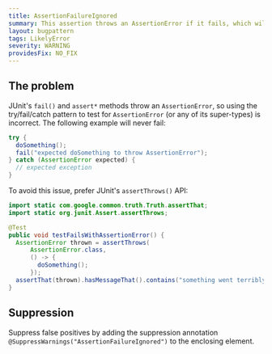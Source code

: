 ```yaml
---
title: AssertionFailureIgnored
summary: This assertion throws an AssertionError if it fails, which will be caught by an enclosing try block.
layout: bugpattern
tags: LikelyError
severity: WARNING
providesFix: NO_FIX
---
```


<!--
*** AUTO-GENERATED, DO NOT MODIFY ***
To make changes, edit the @BugPattern annotation or the explanation in docs/bugpattern.
-->

## The problem
JUnit's `fail()` and `assert*` methods throw an `AssertionError`, so using the
try/fail/catch pattern to test for `AssertionError` (or any of its super-types)
is incorrect. The following example will never fail:

```java
try {
  doSomething();
  fail("expected doSomething to throw AssertionError");
} catch (AssertionError expected) {
  // expected exception
}
```

To avoid this issue, prefer JUnit's `assertThrows()` API:

```java
import static com.google.common.truth.Truth.assertThat;
import static org.junit.Assert.assertThrows;

@Test
public void testFailsWithAssertionError() {
  AssertionError thrown = assertThrows(
      AssertionError.class,
      () -> {
        doSomething();
      });
  assertThat(thrown).hasMessageThat().contains("something went terribly wrong");
}
```

## Suppression
Suppress false positives by adding the suppression annotation `@SuppressWarnings("AssertionFailureIgnored")` to the enclosing element.
